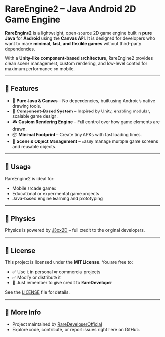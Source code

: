 # RareEngine2 – Java Android 2D Game Engine

**RareEngine2** is a lightweight, open-source 2D game engine built in **pure Java** for **Android** using the **Canvas API**. It is designed for developers who want to make **minimal, fast, and flexible games** without third-party dependencies.

With a **Unity-like component-based architecture**, RareEngine2 provides clean scene management, custom rendering, and low-level control for maximum performance on mobile.

---

## 🚀 Features

- 🔧 **Pure Java & Canvas** – No dependencies, built using Android’s native drawing tools.
- 🧩 **Component-Based System** – Inspired by Unity, enabling modular, scalable game design.
- 🎮 **Custom Rendering Engine** – Full control over how game elements are drawn.
- 📦 **Minimal Footprint** – Create tiny APKs with fast loading times.
- 🔄 **Scene & Object Management** – Easily manage multiple game screens and reusable objects.

---

## 📘 Usage

RareEngine2 is ideal for:
- Mobile arcade games
- Educational or experimental game projects
- Java-based engine learning and prototyping

---

## 📐 Physics

Physics is powered by [JBox2D](https://github.com/jbox2d/jbox2d) – full credit to the original developers.

---

## 📝 License

This project is licensed under the **MIT License**. You are free to:

- ✅ Use it in personal or commercial projects
- ✅ Modify or distribute it
- 🚫 Just remember to give credit to **RareDeveloper**

See the [LICENSE](LICENSE) file for details.

---

## 🔗 More Info

- Project maintained by [RareDeveloperOfficial](https://github.com/raredeveloperofficial)
- Explore code, contribute, or report issues right here on GitHub.
